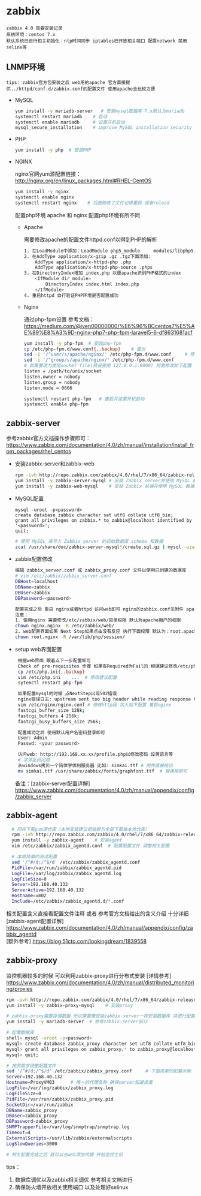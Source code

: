 # zabbix

    zabbix 4.0 简要安装记录
    系统环境：centos 7.x
    默认系统已进行相关初始化：ntp时间同步 iptables已开放相关端口 配置network 禁用selinx等

## LNMP环境

    tips: zabbix官方包安装之后 web用的apache 官方直接提供../httpd/conf.d/zabbix.conf的配置文件 使用apache会比较方便

* MySQL

    ```Bash
    yum install -y mariadb-server   # 安装mysql数据库 7.x默认为mariadb
    systemctl restart mariadb    # 启动
    systemctl enable mariadb     # 设置开机启动
    mysql_secure_installation    # improve MySQL installation security
    ```

* PHP

    ```Bash
    yum install -y php  # 安装PHP
    ```

* NGINX

   nginx官网yum源配置链接： <http://nginx.org/en/linux_packages.html#RHEL-CentOS>

   ```Bash
   yum install -y nginx
   systemctl enable nginx
   systemctl restart nginx    # 后面修改了文件记得重启 或者reload
   ```

   配置php环境  apache 和 nginx 配置php环境有所不同

  * Apache

    需要修改apache的配置文件httpd.conf以得到PHP的解析

     ```Bash
     1. 在LoadModule中添加：LoadModule php5_module     modules/libphp5.so
     2. 在AddType application/x-gzip .gz .tgz下面添加:
         AddType application/x-httpd-php .php
         AddType application/x-httpd-php-source .phps
     3. 在DirectoryIndex增加 index.php 以便apache识别PHP格式的index
         <IfModule dir_module>
             DirectoryIndex index.html index.php
         </IfModule>
     4. 重启httpd 自行验证PHP环境是否配置成功

     ```

   * Nginx

     通过php-fpm设置
     参考文档：<https://medium.com/@iven00000000/%E6%96%BCcentos7%E5%AE%89%E8%A3%9D-nginx-php7-php-fpm-laravel5-6-df8631681acf>

     ```Bash
     yum install -y php-fpm  # 安装php-fpm
     cp /etc/php-fpm.d/www.conf{,.backup}    # 备份
     sed -i '/^user/s/apache/nginx/' /etc/php-fpm.d/www.conf     # 修改user和group为nginx
     sed -i '/^group/s/apache/nginx/' /etc/php-fpm.d/www.conf
     # 如果要改为使用socket file(预设使用 127.0.0.1:9000) 则需修改如下配置
     listen = /path/to/unix/socket
     listen.owner = nobody
     listen.group = nobody
     listen.mode = 0666

     systemctl restart php-fpm   # 重启并设置开机启动
     systemctl enable php-fpm
     ```

## zabbix-server

参考zabbix官方文档操作步骤即可：
<https://www.zabbix.com/documentation/4.0/zh/manual/installation/install_from_packages/rhel_centos>

* 安装zabbix-server和zabbix-web

    ```Bash
    rpm -ivh http://repo.zabbix.com/zabbix/4.0/rhel/7/x86_64/zabbix-release-4.0-1.el7.noarch.rpm
    yum install -y zabbix-server-mysql # 安装 Zabbix server并使用 MySQL 数据库
    yum install -y zabbix-web-mysql    # 安装 Zabbix 前端并使用 MySQL 数据库
    ```

* MySQL配置

    ```MySQL
    mysql -uroot -p<password>
    create database zabbix character set utf8 collate utf8_bin;
    grant all privileges on zabbix.* to zabbix@localhost identified by '<password>';
    quit;
    ```

    ```Bash
    # 使用 MySQL 来导入 Zabbix server 的初始数据库 schema 和数据
    zcat /usr/share/doc/zabbix-server-mysql*/create.sql.gz | mysql -uzabbix -p zabbix
    ```

* zabbix配置修改

    ```Bash
    编辑 zabbix_server.conf 或 zabbix_proxy.conf 文件以使用已创建的数据库
    # vim /etc/zabbix/zabbix_server.conf
    DBHost=localhost
    DBName=zabbix
    DBUser=zabbix
    DBPassword=<password>
    ```

    ```Bash
    配置完成之后 重启 nginx或者httpd 访问web即可 nginx的zabbix.conf见附件 apache的自带该配置文件
    注意：
    1. 使用nginx 需要修改/etc/zabbix/web/目录权限 默认为apache用户的权限
    chown nginx.nginx -R /etc/zabbix/web/
    2. web配置界面如果 Next Step如果点击没有反应 执行下面权限 默认为：root.apache
    chown root.nginx -R /var/lib/php/session/
    ```

* setup web界面配置

   ```Bash
    根据web界面 跟着点下一步配置即可
    Check of pre-requisites 步骤 如果有Required为Fail的 根据建议修改/etc/php.ini文件配置 然后重启php-fpm即可
    cp /etc/php.ini{,.backup}
    vim /etc/php.ini    ...  # 修改建议配置
    sytemctl restart php-fpm

    如果配置mysql的时候 点NextStep出现502错误
    nginx错误日志: upstream sent too big header while reading response header from upstream
    vim /etc/nginx/nginx.conf # 修改http段 加入如下配置 重启nginx
    fastcgi_buffer_size 128k;
    fastcgi_buffers 4 256k;
    fastcgi_busy_buffers_size 256k;

    配置成功之后 使用默认用户名密码登录即可
    User: Admin
    Passwd: <your password>

    访问web: http://192.168.xx.xx/profile.php以修改密码 设置语言等
    # 字体乱码问题
    从windows拷贝一个简体字体到服务器 比如: simkai.ttf # 附件直接给出
    mv simkai.ttf /usr/share/zabbix/fonts/graphfont.ttf  # 替换掉即可
    ```

    备注：[zabbix-server配置详解] <https://www.zabbix.com/documentation/4.0/zh/manual/appendix/config/zabbix_server>

## zabbix-agent

  ```Bash
    # 同样下载yum源仓库（本地安装建议把依赖包全部下载做本地仓库）
    rpm -ivh http://repo.zabbix.com/zabbix/4.0/rhel/7/x86_64/zabbix-release-4.0-1.el7.noarch.rpm
    yum install -y zabbix-agent    # 安装agent
    vim /etc/zabbix/zabbix_agentd.conf  # 配置配置文件 调整相关配置

    # 本地简单的测试配置
    sed '/^#/d;/^$/d' /etc/zabbix/zabbix_agentd.conf
    PidFile=/var/run/zabbix/zabbix_agentd.pid
    LogFile=/var/log/zabbix/zabbix_agentd.log
    LogFileSize=0
    Server=192.168.40.132
    ServerActive=192.168.40.132
    Hostname=vm02
    Include=/etc/zabbix/zabbix_agentd.d/*.conf
   ```

  相关配置含义直接看配置文件注释 或者 参考官方文档给出的含义介绍 十分详细  
  [zabbix-agent配置详解] <https://www.zabbix.com/documentation/4.0/zh/manual/appendix/config/zabbix_agentd>  
  [额外参考] <https://blog.51cto.com/lookingdream/1839558>

## zabbix-proxy
监控机器较多的时候 可以利用zabbix-proxy进行分布式安装
[详情参考] <https://www.zabbix.com/documentation/4.0/zh/manual/distributed_monitoring/proxies>

```Bash
rpm -ivh http://repo.zabbix.com/zabbix/4.0/rhel/7/x86_64/zabbix-release-4.0-1.el7.noarch.rpm    # 下载zabbix repo
yum install -y zabbix-proxy-mysql    # 安装proxy

# zabbix-proxy需要存储数据 所以需要像安装zabbix-server一样安装数据库 并进行配置
yum install -y mariadb-server  # 参考zabbix-server部分

# 配置数据库
shell> mysql -uroot -p<password>
mysql> create database zabbix_proxy character set utf8 collate utf8_bin;
mysql> grant all privileges on zabbix_proxy.* to zabbix_proxy@localhost identified by '<password>';
mysql> quit;

# 按照需求调整配置文件
sed '/^#/d;/^$/d' /etc/zabbix/zabbix_proxy.conf     # 下面简单的配置示例
Server=192.168.40.132
Hostname=ProxyVM03      # 唯一的代理名称 确保server知道该值
LogFile=/var/log/zabbix/zabbix_proxy.log
LogFileSize=0
PidFile=/var/run/zabbix/zabbix_proxy.pid
SocketDir=/var/run/zabbix
DBName=zabbix_proxy
DBUser=zabbix_proxy
DBPassword=zabbix_proxy
SNMPTrapperFile=/var/log/snmptrap/snmptrap.log
Timeout=4
ExternalScripts=/usr/lib/zabbix/externalscripts
LogSlowQueries=3000

# 相关配置完成之后 就可以去web添加代理 开始监控主机
```

tips：

1. 数据库调优以及zabbix相关调优 参考相关文档进行
2. 确保防火墙开放相关使用端口 以及处理好selinux